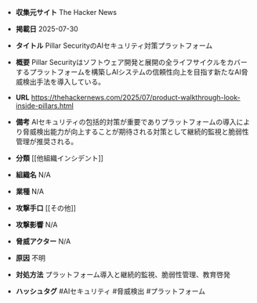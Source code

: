 - **収集元サイト**
The Hacker News

- **掲載日**
2025-07-30

- **タイトル**
Pillar SecurityのAIセキュリティ対策プラットフォーム

- **概要**
Pillar Securityはソフトウェア開発と展開の全ライフサイクルをカバーするプラットフォームを構築しAIシステムの信頼性向上を目指す新たなAI脅威検出手法を導入している。

- **URL**
https://thehackernews.com/2025/07/product-walkthrough-look-inside-pillars.html

- **備考**
AIセキュリティの包括的対策が重要でありプラットフォームの導入により脅威検出能力が向上することが期待される対策として継続的監視と脆弱性管理が推奨される。

- **分類**
[[他組織インシデント]]

- **組織名**
N/A

- **業種**
N/A

- **攻撃手口**
[[その他]]

- **攻撃影響**
N/A

- **脅威アクター**
N/A

- **原因**
不明

- **対処方法**
プラットフォーム導入と継続的監視、脆弱性管理、教育啓発

- **ハッシュタグ**
#AIセキュリティ #脅威検出 #プラットフォーム
